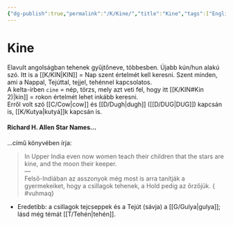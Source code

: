 ```yaml
---
{"dg-publish":true,"permalink":"/K/Kine/","title":"Kine","tags":["Englishtexttranslated"],"created":"2024-02-03T05:35","updated":"2024-02-05T02:44"}
---
```



# Kine

Elavult angolságban tehenek gyűjtőneve, többesben. Újabb kún/hun alakú szó. Itt is a [[K/KIN\|KIN]] = Nap szent értelmét kell keresni. Szent minden, ami a Nappal, Tejúttal, tejjel, tehénnel kapcsolatos.  
A kelta-írben `cine` = nép, törzs, mely azt veti fel, hogy itt [[K/KIN#Kin 2)\|kin]] = rokon értelmét lehet inkább keresni.  
Erről volt szó [[C/Cow\|cow]] és [[D/Dugh\|dugh]] ([[D/DUG\|DUG]]) kapcsán is, [[K/Kutya\|kutyá]]k kapcsán is.  

#### Richard H. Allen Star Names...  

...című könyvében írja:  
> In Upper India even now women teach their children that the stars are kine, and the moon their keeper.  
> —  
> Felső-Indiában az asszonyok még most is arra tanítják a gyermekeiket, hogy a csillagok tehenek, a Hold pedig az őrzőjük.  { #vuhmaq}

- Eredetibb: a csillagok tejcseppek és a Tejút (sávja) a [[G/Gulya\|gulya]]; lásd még témát [[T/Tehén\|tehén]].
